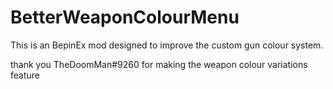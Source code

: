 # BetterWeaponColourMenu

This is an BepinEx mod designed to improve the custom gun colour system.

thank you TheDoomMan#9260 for making the weapon colour variations feature
